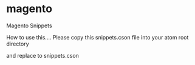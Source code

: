 # magento
Magento Snippets

How to use this....
Please copy this snippets.cson file into your atom root directory

and replace to snippets.cson
